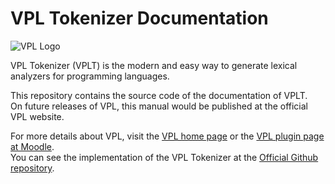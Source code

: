 # VPL Tokenizer Documentation

![VPL Logo](https://vpl.dis.ulpgc.es/images/logo2.png)

VPL Tokenizer (VPLT) is the modern and easy way to generate lexical
analyzers for programming languages.

This repository contains the source code of the documentation of VPLT.<br>
On future releases of VPL, this manual would be published at the
official VPL website.

For more details about VPL, visit the [VPL home page](http://vpl.dis.ulpgc.es) or
the [VPL plugin page at Moodle](http://www.moodle.org/plugins/mod_vpl).<br>
You can see the implementation of the VPL Tokenizer at the
[Official Github repository](https://github.com/losedavidpb/moodle-mod_vpl/tree/v3.5.0%2B%2B).
